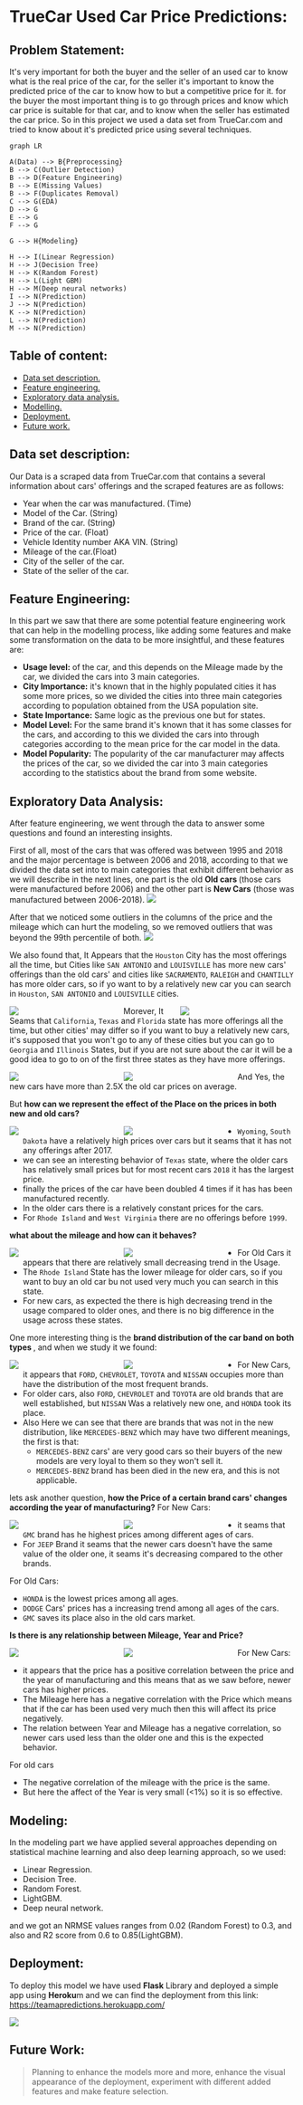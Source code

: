 # TrueCar Used Car Price Predictions:

## Problem Statement:

It's very important for both the buyer and the seller of an used car to know what is the real price of the car, for the seller it's important to know the predicted price of the car to know how to but a competitive price for it.
 for the buyer the most important thing is to go through prices and know which car price is suitable for that car, and to know when the seller has estimated the car price.
 So in this project we used a data set from TrueCar.com and tried to know about it's predicted price using several techniques.
 
```mermaid
graph LR

A(Data) --> B{Preprocessing}
B --> C(Outlier Detection)
B --> D(Feature Engineering)
B --> E(Missing Values)
B --> F(Duplicates Removal)
C --> G(EDA)
D --> G 
E --> G
F --> G

G --> H{Modeling}

H --> I(Linear Regression)
H --> J(Decision Tree)
H --> K(Random Forest)
H --> L(Light GBM)
H --> M(Deep neural networks)
I --> N(Prediction)
J --> N(Prediction)
K --> N(Prediction)
L --> N(Prediction)
M --> N(Prediction)
```

## Table of content:

- <a href="#data">Data set description.</a>
- <a href="#feature">Feature engineering.</a>
- <a href="#EDA">Exploratory data analysis.</a>
- <a href="#model">Modelling.</a>
- <a href="#dep">Deployment.</a>
- <a href="#fut">Future work.</a>


<span id="data"></span>
## Data set description:

Our Data is a scraped data from TrueCar.com that contains a several information about cars' offerings and the scraped features are as follows:
- Year when the car was manufactured. (Time)
- Model of the Car. (String)
- Brand of the car. (String)
- Price of the car. (Float)
- Vehicle Identity number AKA VIN. (String)
- Mileage of the car.(Float) 
- City of the seller of the car.
- State of the seller of the car.

<span id="feature"></span>
## Feature Engineering:

In this part we saw that there are some potential feature engineering work that can help in the modelling process, like adding  some features and make some transformation on the data to be more insightful, and these features are:
- <b>Usage level:</b> of the car, and this depends on the Mileage made by the car, we divided the cars into 3 main categories.
- <b>City Importance:</b> it's known that in the highly populated cities it has some more prices, so we divided the cities into three main categories according to population obtained from the USA population site.
- <b>State Importance:</b> Same logic as the previous one but for states.
- <b>Model Level:</b> For the same brand it's known that it has some classes for the cars, and according to this we divided the cars into through categories according to the mean price for the car model in the data.
- <b>Model Popularity:</b> The popularity of the car manufacturer may affects the prices of the car, so we divided the car into 3 main categories according to the statistics about the brand from some website.

<span id="EDA"></span>
## Exploratory Data Analysis:

After feature engineering, we went through the data to answer some questions and found an interesting insights.

First of all, most of the cars that was offered was between 1995 and 2018 and the major percentage is between 2006 and 2018, according to that we divided the data set into to main categories that exhibit different behavior as we will describe in the next lines, one part is the old <b>Old cars </b>  (those cars were manufactured before 2006) and the other part is <b>New Cars</b> (those was manufactured between 2006-2018).
<img src="https://github.com/Technocolabs100/Machine-Learning-Project-Predicting-Used-Car-Prices/blob/TeamA/TeamA/Images/download1.png">

After that we noticed some outliers in the columns of the price and the mileage which can hurt the modeling, so we removed outliers that was beyond the 99th percentile of both.
<img src="https://github.com/Technocolabs100/Machine-Learning-Project-Predicting-Used-Car-Prices/blob/TeamA/TeamA/Images/download.png">

We also found that, It Appears that the `Houston` City has the most offerings all the time, but Cities like `SAN ANTONIO` and `LOUISVILLE` has more new cars' offerings than the old cars' and cities like `SACRAMENTO`, `RALEIGH` and `CHANTILLY` has more older cars, so if yo want to by a relatively new car you can search in `Houston`, `SAN ANTONIO` and `LOUISVILLE` cities.
<div>
 <div style="width : 40%; float:left">
  <img src="https://github.com/Technocolabs100/Machine-Learning-Project-Predicting-Used-Car-Prices/blob/TeamA/TeamA/Images/download%20(2).png">
 </div>
 <div style="width : 40%; float:right">
  <img src="https://github.com/Technocolabs100/Machine-Learning-Project-Predicting-Used-Car-Prices/blob/TeamA/TeamA/Images/download%20(3).png">
 </div>
</div>

Morever, It Seams that `California`, `Texas` and `Florida` state has more offerings all the time, but other cities' may differ so if you want to buy a relatively new cars, it's supposed that you won't go to any of these cities but you can go to `Georgia` and `Illinois` States, but if you are not sure about the car it will be a good idea to go to on of the first three states as they have more offerings.
<div>
 <div style="width : 40%; float:left">
  <img src="https://github.com/Technocolabs100/Machine-Learning-Project-Predicting-Used-Car-Prices/blob/TeamA/TeamA/Images/download%20(4).png">
 </div>
 <div style="width : 40%; float:left">
  <img src="https://github.com/Technocolabs100/Machine-Learning-Project-Predicting-Used-Car-Prices/blob/TeamA/TeamA/Images/download%20(5).png">
 </div>
</div>


And Yes, the new cars have more than 2.5X the old car prices on average.

But <b>how can we represent the effect of the Place on the prices in both new and old cars?</b>

<div>
 <div style="width : 40%; float:left">
  <img src="https://github.com/Technocolabs100/Machine-Learning-Project-Predicting-Used-Car-Prices/blob/TeamA/TeamA/Images/download%20(6).png">
 </div>
 <div style="width : 40%; float:left">
  <img src="https://github.com/Technocolabs100/Machine-Learning-Project-Predicting-Used-Car-Prices/blob/TeamA/TeamA/Images/download%20(7).png">
 </div>
</div>


-   `Wyoming`,  `South Dakota`  have a relatively high prices over cars but it seams that it has not any offerings after 2017.
-   we can see an interesting behavior of  `Texas`  state, where the older cars has relatively small prices but for most recent cars  `2018`  it has the largest price.
-   finally the prices of the car have been doubled 4 times if it has has been manufactured recently.
- In the older cars there is a relatively constant prices for the cars.
-   For  `Rhode Island`  and  `West Virginia`  there are no offerings before  `1999`.



<b>what about the mileage and how can it behaves?</b>
<div>
 <div style="width : 40%; float:left">
  <img src="https://github.com/Technocolabs100/Machine-Learning-Project-Predicting-Used-Car-Prices/blob/TeamA/TeamA/Images/download%20(8).png">
 </div>
 <div style="width : 40%; float:left">
  <img src="https://github.com/Technocolabs100/Machine-Learning-Project-Predicting-Used-Car-Prices/blob/TeamA/TeamA/Images/download%20(9).png">
 </div>
</div>

-   For Old Cars it appears that there are relatively small decreasing trend in the Usage.
-   The  `Rhode Island`  State has the lower mileage for older cars, so if you want to buy an old car bu not used very much you can search in this state.
- For new cars, as expected the there is high decreasing trend in the usage compared to older ones, and there is no big difference in the usage across these states.



One more interesting thing is the <b>brand distribution of the car band on both types </b>, and when we study it we found:
<div>
 <div style="width : 40%; float:left">
  <img src="https://github.com/Technocolabs100/Machine-Learning-Project-Predicting-Used-Car-Prices/blob/TeamA/TeamA/Images/download%20(10).png">
 </div>
 <div style="width : 40%; float:left">
  <img src="https://github.com/Technocolabs100/Machine-Learning-Project-Predicting-Used-Car-Prices/blob/TeamA/TeamA/Images/download%20(11).png">
 </div>
</div>

- For New Cars, it appears that  `FORD`,  `CHEVROLET`,  `TOYOTA`  and  `NISSAN`  occupies more than have the distribution of the most frequent brands.
- For older cars, also  `FORD`,  `CHEVROLET`  and  `TOYOTA`  are old brands that are well established, but  `NISSAN`  Was a relatively new one, and  `HONDA`  took its place.
-   Also Here we can see that there are brands that was not in the new distribution, like  `MERCEDES-BENZ`  which may have two different meanings, the first is that:
    -   `MERCEDES-BENZ`  cars' are very good cars so their buyers of the new models are very loyal to them so they won't sell it.
    -   `MERCEDES-BENZ`  brand has been died in the new era, and this is not applicable.


lets ask another question, <b>how the Price of a certain brand cars' changes according the year of manufacturing?</b>
For New Cars:

<div>
 <div style="width : 40%; float:left">
  <img src="https://github.com/Technocolabs100/Machine-Learning-Project-Predicting-Used-Car-Prices/blob/TeamA/TeamA/Images/download%20(12).png">
 </div>
 <div style="width : 40%; float:left">
  <img src="https://github.com/Technocolabs100/Machine-Learning-Project-Predicting-Used-Car-Prices/blob/TeamA/TeamA/Images/download%20(13).png">
 </div>
</div>

- it seams that  `GMC`  brand has he highest prices among different ages of cars.
-   For  `JEEP`  Brand it seams that the newer cars doesn't have the same value of the older one, it seams it's decreasing compared to the other brands.

For Old Cars: 
- `HONDA`  is the lowest prices among all ages.
-   `DODGE`  Cars' prices has a increasing trend among all ages of the cars.
-   `GMC`  saves its place also in the old cars market.
 
<b>Is there is any relationship between Mileage, Year and Price?</b>
<div>
 <div style="width : 40%; float:left">
  <img src="https://github.com/Technocolabs100/Machine-Learning-Project-Predicting-Used-Car-Prices/blob/TeamA/TeamA/Images/download%20(14).png">
 </div>
 <div style="width : 40%; float:left">
  <img src="https://github.com/Technocolabs100/Machine-Learning-Project-Predicting-Used-Car-Prices/blob/TeamA/TeamA/Images/download%20(15).png">
 </div>
</div>

For New Cars:
- it appears that the price has a positive correlation between the price and the year of manufacturing and this means that as we saw before, newer cars has higher prices.
-   The Mileage here has a negative correlation with the Price which means that if the car has been used very much then this will affect its price negatively.
-   The relation between Year and Mileage has a negative correlation, so newer cars used less than the older one and this is the expected behavior.

For old cars
- The negative correlation of the mileage with the price is the same.
- But here the affect of the Year is very small (<1%) so it is so effective.

<span id="model"></span>
## Modeling:

In the modeling part we have applied several approaches depending on statistical machine learning and also deep learning approach, so we used:
- Linear Regression.
- Decision Tree.
- Random Forest.
- LightGBM.
- Deep neural network.

and we got an NRMSE values ranges from 0.02 (Random Forest) to 0.3, and also and R2 score from 0.6 to 0.85(LightGBM).

<span id="dep"></span>
## Deployment:

To deploy this model we have used <b>Flask</b> Library and deployed a simple app using <b>Heroku</b>m and we can find the deployment from this link:
https://teamapredictions.herokuapp.com/

<img src="https://github.com/Technocolabs100/Machine-Learning-Project-Predicting-Used-Car-Prices/blob/TeamA/TeamA/Images/3972e651-6983-4a81-a9b7-2d381982605e.jpeg">


<span id ="fut"></span>
## Future Work:

> Planning to enhance the models more and more, enhance the visual appearance of the deployment, experiment with different added features and make feature selection.
